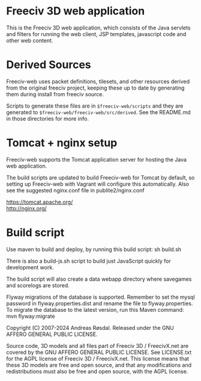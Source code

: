 Freeciv 3D web application 
=======================

This is the Freeciv 3D web application, which consists of the Java servlets 
and filters for running the web client, JSP templates, javascript code
and other web content. 

Derived Sources
===============

Freeciv-web uses packet definitions, tilesets, and other resources
derived from the original freeciv project, keeping these up to date by
generating them during install from freeciv source.

Scripts to generate these files are in `$freeciv-web/scripts` and they
are generated to `$freeciv-web/freeciv-web/src/derived`. See the
README.md in those directories for more info.

Tomcat + nginx setup
================================
Freeciv-web supports the Tomcat  application server for hosting the Java web application.

The build scripts are updated to build Freeciv-web for Tomcat by default,
so setting up Freeciv-web with Vagrant will configure this automatically.
Also see the suggested nginx.conf file in publite2/nginx.conf

  https://tomcat.apache.org/  
  http://nginx.org/  

Build script
============
Use maven to build and deploy, by running this build script: 
sh build.sh

There is also a build-js.sh script to build just JavaScript quickly for development work.

The build script will also create a data webapp directory where savegames and scorelogs are stored.

Flyway migrations of the database is supported. Remember to set the mysql password in flyway.properties.dist and rename the file to flyway.properties.
To migrate the database to the latest version, run this Maven command:
mvn flyway:migrate


Copyright (C) 2007-2024 Andreas Røsdal. 
Released under the GNU AFFERO GENERAL PUBLIC LICENSE.

Source code, 3D models and all files part of Freeciv 3D / FreecivX.net are covered by the GNU AFFERO GENERAL PUBLIC LICENSE.
See LICENSE.txt for the AGPL license of Freeciv 3D / FreecivX.net. This license means that these 3D models
are free and open source, and that any modifications and redistributions must also be
free and open source, with the AGPL license.
